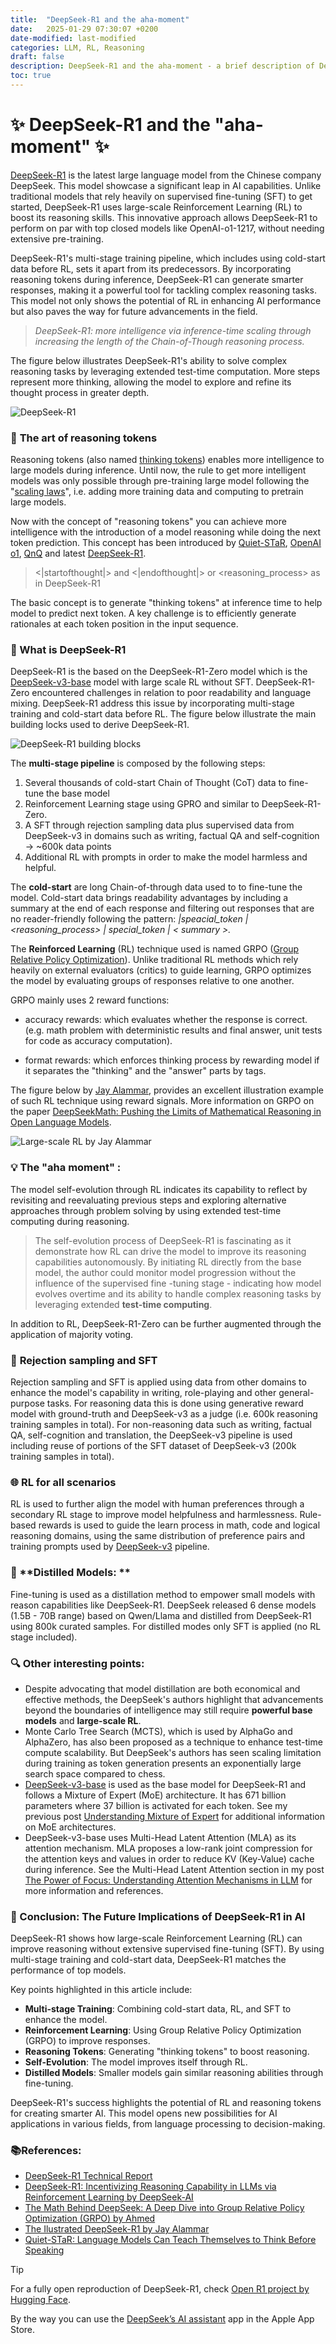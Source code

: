 ```yaml
---
title:  "DeepSeek-R1 and the aha-moment"
date:   2025-01-29 07:30:07 +0200
date-modified: last-modified
categories: LLM, RL, Reasoning
draft: false
description: DeepSeek-R1 and the aha-moment - a brief description of DeepSeek-R1 achievements.
toc: true
---
```




# ✨ DeepSeek-R1 and the "aha-moment" ✨

[DeepSeek-R1](https://arxiv.org/abs/2501.12948) is the latest large language model from the Chinese company DeepSeek.  This model showcase a significant leap in AI capabilities. Unlike traditional models that rely heavily on supervised fine-tuning (SFT) to get started, DeepSeek-R1 uses large-scale Reinforcement Learning (RL) to boost its reasoning skills. This innovative approach allows DeepSeek-R1 to perform on par with top closed models like OpenAI-o1-1217, without needing extensive pre-training.

DeepSeek-R1's multi-stage training pipeline, which includes using cold-start data before RL, sets it apart from its predecessors. By incorporating reasoning tokens during inference, DeepSeek-R1 can generate smarter responses, making it a powerful tool for tackling complex reasoning tasks. This model not only shows the potential of RL in enhancing AI performance but also paves the way for future advancements in the field.

> *DeepSeek-R1: more intelligence via inference-time scaling through increasing the length of the Chain-of-Though reasoning process.*

The figure below illustrates DeepSeek-R1's ability to solve complex reasoning tasks by leveraging extended test-time computation. More steps represent more thinking, allowing the model to explore and refine its thought process in greater depth.

![DeepSeek-R1](./assets/image-20250129080442881.png)



### 🧠 **The art of reasoning tokens**

Reasoning tokens (also named [thinking tokens](https://marcelcastrobr.github.io/posts/2024-10-02-ThinkingTokens.html)) enables more intelligence to large models during inference. Until now, the rule to get more intelligent models was only possible through pre-training large model following the "[scaling laws](https://arxiv.org/pdf/2203.15556)", i.e. adding more training data and computing to pretrain large models.

Now with the concept of "reasoning tokens" you can achieve more intelligence with the introduction of a model reasoning while doing the next token prediction.  This concept has been introduced by  [Quiet-STaR](https://arxiv.org/abs/2403.09629),  [OpenAI o1](https://platform.openai.com/docs/guides/reasoning), [QnQ](https://qwenlm.github.io/blog/qwq-32b-preview/) and latest [DeepSeek-R1](https://arxiv.org/abs/2501.12948).   

> <|startofthought|> and <|endofthought|> or <reasoning_process>  as in DeepSeek-R1

The basic concept is to generate "thinking tokens" at inference time to help model to predict next token. A key challenge is to efficiently generate rationales at each token position in the input sequence. 

> 

### 🤔 What is DeepSeek-R1

DeepSeek-R1 is the based on the DeepSeek-R1-Zero model which is the [DeepSeek-v3-base](https://arxiv.org/pdf/2412.19437v1) model with large scale RL without SFT. DeepSeek-R1-Zero encountered challenges in relation to poor readability and language mixing.  DeepSeek-R1 address this issue by incorporating multi-stage training and cold-start data before RL. The figure below illustrate the main building locks used to derive DeepSeek-R1.

 ![DeepSeek-R1 building blocks](./assets/image-20250128141446714.png)

The **multi-stage pipeline** is composed by the following steps:

1. Several thousands of cold-start Chain of Thought (CoT) data to fine-tune the base model
2. Reinforcement Learning stage using GPRO and similar to DeepSeek-R1-Zero.
3. A SFT through rejection sampling data plus supervised data from DeepSeek-v3 in domains such as writing, factual QA and self-cognition  -> ~600k data points
4. Additional RL with prompts in order to make the model harmless and helpful.

The **cold-start** are long Chain-of-through data used to to fine-tune the model. Cold-start data brings readability advantages by including a summary at the end of each response and filtering out responses that are no reader-friendly following the pattern: *|speacial_token | <reasoning_process> | special_token | < summary >.*

 The **Reinforced Learning** (RL) technique used is named GRPO ([Group Relative Policy Optimization](https://arxiv.org/abs/2402.03300)). Unlike traditional RL methods which rely heavily on external evaluators (critics) to guide learning, GRPO optimizes the model by evaluating groups of responses relative to one another. 

GRPO mainly uses 2 reward functions:

- accuracy rewards: which evaluates whether the response is correct. (e.g. math problem with deterministic results and final answer, unit tests for code as accuracy computation).

- format rewards: which enforces thinking process by rewarding model if it separates the "thinking" and the "answer" parts by <think> tags.

The figure below by [Jay Alammar](https://newsletter.languagemodels.co/p/the-illustrated-deepseek-r1), provides an excellent illustration example of such RL technique using reward signals. More information on GRPO on the paper [DeepSeekMath: Pushing the Limits of Mathematical Reasoning in Open Language Models](https://arxiv.org/abs/2402.03300).  



![Large-scale RL by Jay Alammar](./assets/image-20250129083112616.png)

### 💡 **The "aha moment"** : 

The model self-evolution through RL indicates its capability to reflect by revisiting and reevaluating previous steps and exploring alternative approaches through problem solving by using extended test-time computing during reasoning.

> The self-evolution process of DeepSeek-R1 is fascinating as it demonstrate how RL can drive the model to improve its reasoning capabilities autonomously. By initiating RL directly from the base model, the author could monitor model progression without the influence of the supervised fine -tuning stage - indicating how model evolves overtime and its ability to handle complex reasoning tasks by leveraging extended **test-time computing**.

In addition to RL, DeepSeek-R1-Zero can be further augmented through the application of majority voting.



### 📝  **Rejection sampling and SFT** 

Rejection sampling and SFT is applied using data from other domains to enhance the model's capability in writing, role-playing and other general-purpose tasks. For reasoning data this is done using generative reward model with ground-truth and DeepSeek-v3 as a judge (i.e. 600k reasoning training samples in total). For non-reasoning data such as writing, factual QA, self-cognition and translation, the DeepSeek-v3 pipeline is used including reuse of portions of the SFT dataset of DeepSeek-v3 (200k training samples in total). 

### 🌐 **RL for all scenarios** 

RL is used to further align the model with human preferences through a secondary RL stage to improve model helpfulness and harmlessness. Rule-based rewards is used to guide the learn process in math, code and logical reasoning domains, using the same distribution of preference pairs and training prompts used by [DeepSeek-v3](https://arxiv.org/pdf/2412.19437v1) pipeline.



### 🧪 **Distilled Models: **

Fine-tuning is used as a distillation method to empower small models with reason capabilities like DeepSeek-R1. DeepSeek released 6 dense models (1.5B - 70B range) based on Qwen/Llama and distilled from DeepSeek-R1 using 800k curated samples. For distilled modes only SFT is applied (no RL stage included).



### 🔍 **Other interesting points:**

- Despite advocating that model distillation are both economical and effective methods, the DeepSeek's authors highlight that advancements beyond the boundaries of intelligence may still require **powerful base models** and **large-scale RL**.
- Monte Carlo Tree Search (MCTS), which is used by AlphaGo and AlphaZero, has also been proposed as a technique to enhance test-time compute scalability. But DeepSeek's authors has seen scaling limitation during training as token generation presents an exponentially large search space compared to chess. 
- [DeepSeek-v3-base](https://arxiv.org/pdf/2412.19437v1) is used as the base model for DeepSeek-R1 and follows a Mixture of Expert (MoE) architecture. It has 671 billion parameters where 37 billion is activated for each token. See my previous post [Understanding Mixture of Expert](https://marcelcastrobr.github.io/posts/2024-05-19-UnderstandingMistureOfExperts.html) for additional information on MoE architectures.
- DeepSeek-v3-base uses Multi-Head Latent Attention (MLA) as its attention mechanism. MLA proposes a low-rank joint compression for the attention keys and values in order to reduce KV (Key-Value) cache during inference. See the Multi-Head Latent Attention section in my post [The Power of Focus: Understanding Attention Mechanisms in LLM](https://marcelcastrobr.github.io/posts/2025-01-03-OptimizingLLMAttention.html#multi-head-latent-attention) for more information and references.



### 🚀 Conclusion: The Future Implications of DeepSeek-R1 in AI 

DeepSeek-R1 shows how large-scale Reinforcement Learning (RL) can improve reasoning without extensive supervised fine-tuning (SFT). By using multi-stage training and cold-start data, DeepSeek-R1 matches the performance of top models. 

Key points highlighted in this article include:

- **Multi-stage Training**: Combining cold-start data, RL, and SFT to enhance the model.
- **Reinforcement Learning**: Using Group Relative Policy Optimization (GRPO) to improve responses.
- **Reasoning Tokens**: Generating "thinking tokens" to boost reasoning.
- **Self-Evolution**: The model improves itself through RL.
- **Distilled Models**: Smaller models gain similar reasoning abilities through fine-tuning.

DeepSeek-R1's success highlights the potential of RL and reasoning tokens for creating smarter AI. This model opens new possibilities for AI applications in various fields, from language processing to decision-making. 

### 📚**References:**

- [DeepSeek-R1 Technical Report](https://github.com/deepseek-ai/DeepSeek-R1/blob/main/DeepSeek_R1.pdf)
- [DeepSeek-R1: Incentivizing Reasoning Capability in LLMs via Reinforcement Learning by DeepSeek-AI](https://arxiv.org/abs/2501.12948) 
- [The Math Behind DeepSeek: A Deep Dive into Group Relative Policy Optimization (GRPO) by Ahmed](https://medium.com/@sahin.samia/the-math-behind-deepseek-a-deep-dive-into-group-relative-policy-optimization-grpo-8a75007491ba) 
- [The Ilustrated DeepSeek-R1 by Jay Alammar](https://newsletter.languagemodels.co/p/the-illustrated-deepseek-r1)
- [Quiet-STaR: Language Models Can Teach Themselves to Think Before Speaking](https://arxiv.org/abs/2403.09629)



> [!TIP]
>
> For a fully open reproduction of DeepSeek-R1, check [Open R1 project by Hugging Face](https://github.com/huggingface/open-r1).  
>
> By the way you can use the [DeepSeek’s AI assistant](https://apps.apple.com/in/app/deepseek-ai-assistant/id6737597349) app in the Apple App Store. 




